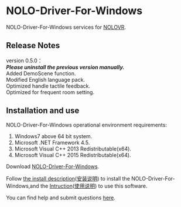# NOLO-Driver-For-Windows
NOLO-Driver-For-Windows services for [NOLOVR](https://www.nolovr.com/).
 
## Release Notes
version 0.5.0：  
***Please uninstall the previous version manually.***   
Added DemoScene function.  
Modified English language pack.  
Optimized handle tactile feedback.  
Optimized for frequent room setting.



## Installation and use
NOLO-Driver-For-Windows operational environment requirements:  

1. Windows7 above 64 bit system.
2. Microsoft .NET Framework 4.5.
3. Microsoft Visual C++ 2013 Redistributable(x64).
4. Microsoft Visual C++ 2015 Redistributable(x64).

Download [NOLO-Driver-For-Windows](./NOLOVR).  


Follow [the install description](./Docs/Install-Description.MD)([安装说明](./Docs/Install-Description_cn.MD)) to install the NOLO-Driver-For-Windows,and the [Intruction](./Docs/Instructions.MD)([使用说明](./Docs/Instructions_cn.MD)) to use this software.


You can find help and submit questions [here](https://github.com/NOLOVR/NOLO-Driver-For-Windows/issues).

